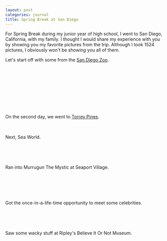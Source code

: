 ```yaml
---
layout: post
categories: journal
title: Spring Break at San Diego
---
```


For Spring Break during my junior year of high school, I went to San Diego, California, with my family.  I thought I would share my experience with you by showing you my favorite pictures from the trip.  Although I took 1524 pictures, I obviously won't be showing you all of them.

Let's start off with some from the [San Diego Zoo](http://zoo.sandiegozoo.org/).

<div class="photoset-grid-lightbox" data-layout="2" style="visibility: hidden;">
	<img src="{{ site.url }}/uploads/san-diego/zoo-5.jpg" data-highres="{{ site.url }}/uploads/san-diego/zoo-5.jpg">
	<img src="{{ site.url }}/uploads/san-diego/zoo-6.jpg" data-highres="{{ site.url }}/uploads/san-diego/zoo-6.jpg">
	<figcaption><p>Here are two Pandas.  The one on the left is a Giant Panda.  There are 12 pandas that live in the United States, and this is one of them.  San Diego Zoo houses three of the 12.  The one on the right is a Red Panda.  Ironically, these two species aren't related at all.</p></figcaption>
</div>

<div class="photoset-grid-lightbox" data-layout="1221" style="visibility: hidden;">
	<img src="{{ site.url }}/uploads/san-diego/zoo-1.jpg" data-highres="{{ site.url }}/uploads/san-diego/zoo-1.jpg">
	<img src="{{ site.url }}/uploads/san-diego/zoo-9.jpg" data-highres="{{ site.url }}/uploads/san-diego/zoo-9.jpg">
	<img src="{{ site.url }}/uploads/san-diego/zoo-3.jpg" data-highres="{{ site.url }}/uploads/san-diego/zoo-3.jpg">
	<img src="{{ site.url }}/uploads/san-diego/zoo-7.jpg" data-highres="{{ site.url }}/uploads/san-diego/zoo-7.jpg">
	<img src="{{ site.url }}/uploads/san-diego/zoo-8.jpg" data-highres="{{ site.url }}/uploads/san-diego/zoo-8.jpg">
	<img src="{{ site.url }}/uploads/san-diego/zoo-2.jpg" data-highres="{{ site.url }}/uploads/san-diego/zoo-2.jpg">
</div>

On the second day, we went to [Torrey Pines](http://www.torreypine.org/).

<div class="photoset-grid-lightbox" data-layout="121" style="visibility: hidden;">
	<img src="{{ site.url }}/uploads/san-diego/torrey-1.jpg" data-highres="{{ site.url }}/uploads/san-diego/torrey-1.jpg">
	<img src="{{ site.url }}/uploads/san-diego/torrey-3.jpg" data-highres="{{ site.url }}/uploads/san-diego/torrey-3.jpg">
	<img src="{{ site.url }}/uploads/san-diego/torrey-4.jpg" data-highres="{{ site.url }}/uploads/san-diego/torrey-4.jpg">
	<img src="{{ site.url }}/uploads/san-diego/torrey-2.jpg" data-highres="{{ site.url }}/uploads/san-diego/torrey-2.jpg">
</div>

Next, Sea World.

<div class="photoset-grid-lightbox" data-layout="1221" style="visibility: hidden;">
	<img src="{{ site.url }}/uploads/san-diego/sea-1.jpg" data-highres="{{ site.url }}/uploads/san-diego/sea-1.jpg">
	<img src="{{ site.url }}/uploads/san-diego/sea-2.jpg" data-highres="{{ site.url }}/uploads/san-diego/sea-2.jpg">
	<img src="{{ site.url }}/uploads/san-diego/sea-3.jpg" data-highres="{{ site.url }}/uploads/san-diego/sea-3.jpg">
	<img src="{{ site.url }}/uploads/san-diego/sea-5.jpg" data-highres="{{ site.url }}/uploads/san-diego/sea-5.jpg">
	<img src="{{ site.url }}/uploads/san-diego/sea-6.jpg" data-highres="{{ site.url }}/uploads/san-diego/sea-6.jpg">
	<img src="{{ site.url }}/uploads/san-diego/sea-4.jpg" data-highres="{{ site.url }}/uploads/san-diego/sea-4.jpg">
	<figcaption><p>"So long and thanks for all the fish." &mdash; Dolphins, Probably.</p></figcaption>
</div>

Ran into Murrugun The Mystic at Seaport Village.

<div class="photoset-grid-lightbox" data-layout="2" style="visibility: hidden;">
	<img src="{{ site.url }}/uploads/san-diego/murrugun-1.jpg" data-highres="{{ site.url }}/uploads/san-diego/murrugun-1.jpg">
	<img src="{{ site.url }}/uploads/san-diego/murrugun-2.jpg" data-highres="{{ site.url }}/uploads/san-diego/murrugun-2.jpg">
	<figcaption><p>This was pretty impressive.  You should have been there.  And no, this wasn't fake.  He dissembled the sword and everything.</p></figcaption>
</div>

Got the once-in-a-life-time opportunity to meet some celebrities.

<div class="photoset-grid-lightbox" data-layout="122" style="visibility: hidden;">
	<img src="{{ site.url }}/uploads/san-diego/celeb-2.jpg" data-highres="{{ site.url }}/uploads/san-diego/celeb-2.jpg">
	<img src="{{ site.url }}/uploads/san-diego/celeb-1.jpg" data-highres="{{ site.url }}/uploads/san-diego/celeb-1.jpg">
	<img src="{{ site.url }}/uploads/san-diego/celeb-3.jpg" data-highres="{{ site.url }}/uploads/san-diego/celeb-3.jpg">
	<img src="{{ site.url }}/uploads/san-diego/celeb-4.jpg" data-highres="{{ site.url }}/uploads/san-diego/celeb-4.jpg">
	<img src="{{ site.url }}/uploads/san-diego/celeb-5.jpg" data-highres="{{ site.url }}/uploads/san-diego/celeb-5.jpg">
	<figcaption><p>These pictures were taken at the Wax Museum on Hollywood Blvd.</p></figcaption>
</div>

Saw some wacky stuff at Ripley's Believe It Or Not Museum.

<div class="photoset-grid-lightbox" data-layout="12" style="visibility: hidden;">
	<img src="{{ site.url }}/uploads/san-diego/rip-3.jpg" data-highres="{{ site.url }}/uploads/san-diego/rip-3.jpg">
	<img src="{{ site.url }}/uploads/san-diego/rip-2.jpg" data-highres="{{ site.url }}/uploads/san-diego/rip-2.jpg">
	<img src="{{ site.url }}/uploads/san-diego/rip-1.jpg" data-highres="{{ site.url }}/uploads/san-diego/rip-1.jpg">
	<figcaption><p>Thought that dress was pretty cool.  I wouldn't wear it, though.</p></figcaption>
</div>











